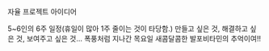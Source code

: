 자율 프로젝트 아이디어

5~6인의 6주 일정(휴일이 많아 1주 줄이는 것이 타당함.)
만들고 싶은 것, 해결하고 싶은 것, 보여주고 싶은 것...
폭풍처럼 지나간 목요일
새콤달콤한 발포비타민의 추억이여!!

